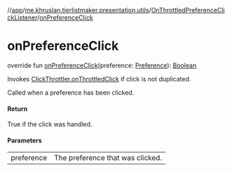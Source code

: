 //[app](../../../index.md)/[me.khruslan.tierlistmaker.presentation.utils](../index.md)/[OnThrottledPreferenceClickListener](index.md)/[onPreferenceClick](on-preference-click.md)

# onPreferenceClick

override fun [onPreferenceClick](on-preference-click.md)(preference: [Preference](https://developer.android.com/reference/kotlin/androidx/preference/Preference.html)): [Boolean](https://kotlinlang.org/api/latest/jvm/stdlib/kotlin/-boolean/index.html)

Invokes [ClickThrottler.onThrottledClick](../-click-throttler/on-throttled-click.md) if click is not duplicated.

Called when a preference has been clicked.

#### Return

True if the click was handled.

#### Parameters

| | |
|---|---|
| preference | The preference that was clicked. |
